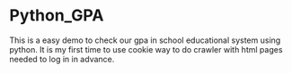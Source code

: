 # Python_GPA
This is a easy demo to check our gpa in school educational system using python.
It is my first time to use cookie way to do crawler with html pages needed to log in in advance.
